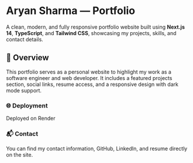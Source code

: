 # Aryan Sharma — Portfolio

A clean, modern, and fully responsive portfolio website built using **Next.js 14**, **TypeScript**, and **Tailwind CSS**, showcasing my projects, skills, and contact details.

## 🌟 Overview

This portfolio serves as a personal website to highlight my work as a software engineer and web developer. It includes a featured projects section, social links, resume access, and a responsive design with dark mode support.

### 🌐 Deployment
Deployed on Render
 
### 📬 Contact
You can find my contact information, GitHub, LinkedIn, and resume directly on the site.
